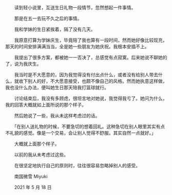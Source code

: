 　　读到轻小说里，互送生日礼物一段情节，忽然想起一件事情。

　　那是在五一去玩不久之后的事情。



　　我和学妹的生日紧挨着，隔了没有几天。

　　我原意打算为学妹庆生，毕竟陪了我也算有一段时间，然而她好像比较现充，那天的时间安排满满当当，全是她一些朋友为她庆祝。我根本安插不上。

　　我提出了很多方案，都被她一一否决了，总感觉有点寂寞。后来她说不聊她的了，说为我庆生。

　　我当时是不大愿意的，因为我觉得没有付出点什么，或者没有给别人带去什么，就收下别人的好，不大愿意接受，也颇不像自己的风格。然而她执意这样做，我也没什么办法，便叫她生日那天陪我打篮球就行。

　　讨论结束后，我没有多顾虑，很坦言地对她说，我觉得我亏了。她问为什么，我的回答大概就如上面所说的那个样子。

　　然后她说了一些，我从未这样考虑过的话。



　　「在别人送礼物的时候，不要急切的想着回礼。这种急切在别人眼里其实有点不礼貌的感觉。像是一个交易，会让别人觉得不舒服。其实自然一点就好。」



　　大概就上面那个样子。

　　以前的我从未考虑过这些。

　　在很坚定地执行自己的原则时，往往很容易忽略掉别人的感受。


　　南国微雪 Miyuki

　　2021 年 5 月 18 日

